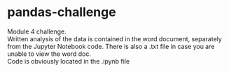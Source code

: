# pandas-challenge                                
Module 4 challenge.              
Written analysis of the data is contained in the word document, separately from the Jupyter Notebook code.  There is also a .txt file in case you are unable to view the word doc.          
Code is obviously located in the .ipynb file

